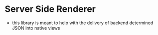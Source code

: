 # Server Side Renderer
- this library is meant to help with the delivery of backend determined JSON into native views

